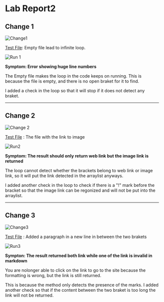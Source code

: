 # Lab Report2

## Change 1


![Change1](https://user-images.githubusercontent.com/103291661/165021281-fd9cc4c5-b46e-4dd0-8bdd-297d97f19a9b.png)


[Test File](https://github.com/KaifYang/markdown-parser/blob/main/test2.md): Empty file lead to infinite loop.


![Run 1](https://user-images.githubusercontent.com/103291661/165021296-0fb5c05f-2549-4960-919a-3f386d53b194.png)

**Symptom: Error showing huge line numbers**

The Empty file makes the loop in the code keeps on running. This is because the file is empty, and there is no open braket for it to find.

I added a check in the loop so that it will stop if it does not detect any braket.

***

## Change 2


![Change 2](https://user-images.githubusercontent.com/103291661/165021326-669eafbc-f90c-423f-b0b3-d0aa71217e62.png)


[Test File](https://github.com/KaifYang/markdown-parser/blob/main/test3.md) : The file with the link to image


![Run2](https://user-images.githubusercontent.com/103291661/165021335-8ecb8fbb-a420-4228-8f80-a021ce9e875c.png)


**Symptom: The result should only return web link but the image link is returned**

The loop cannot detect whether the brackets belong to web link or image link, so it will put the link detected in the arraylist anyways.

I added another check in the loop to check if there is a "!" mark before the bracket so that the image link can be regonized and will not be put into the arraylist.

***

## Change 3


![Change3](https://user-images.githubusercontent.com/103291661/165021352-dfbc40f0-ac2f-4909-bde1-653f33bc0c3d.png)


[Test File](https://github.com/KaifYang/markdown-parser/blob/main/test4.md) : Added a paragraph in a new line in between the two brakets


![Run3](https://user-images.githubusercontent.com/103291661/165021362-1fd419d3-ce09-4395-8954-887a3667f8b6.png)


**Sympton: The result returned both link while one of the link is invalid in markdown**

You are nolonger able to click on the link to go to the site because the formatting is wrong, but the link is still returned.

This is because the method only detects the presence of the marks.
I added another check so that if the content between the two braket is too long the link will not be returned.

